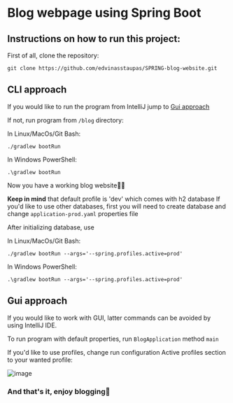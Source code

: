 Blog webpage using Spring Boot
=============================


## Instructions on how to run this project:

First of all, clone the repository:

`git clone https://github.com/edvinasstaupas/SPRING-blog-website.git`

## CLI approach

If you would like to run the program from IntelliJ jump to [Gui approach](#gui-approach)

If not, run program from `/blog` directory:

In Linux/MacOs/Git Bash:

`./gradlew bootRun`

In Windows PowerShell:

`.\gradlew bootRun`

Now you have a working blog website:sparkler::sparkler:

**Keep in mind** that default profile is 'dev' which comes with h2 database
If you'd like to use other databases, first you will need to create database and change `application-prod.yaml` properties file

After initializing database, use 

In Linux/MacOs/Git Bash:

`./gradlew bootRun --args='--spring.profiles.active=prod'`

In Windows PowerShell:

`.\gradlew bootRun --args='--spring.profiles.active=prod'`

## Gui approach

If you would like to work with GUI, latter commands can be avoided by using IntelliJ IDE. 

To run program with default properties, run `BlogApplication` method `main`

If you'd like to use profiles, change run configuration Active profiles section to your wanted profile:

![image](https://user-images.githubusercontent.com/73701414/136576959-9ae55ee7-9e6e-4878-9541-8ef8acd1b8a1.png)

### And that's it, enjoy blogging:postal_horn:
